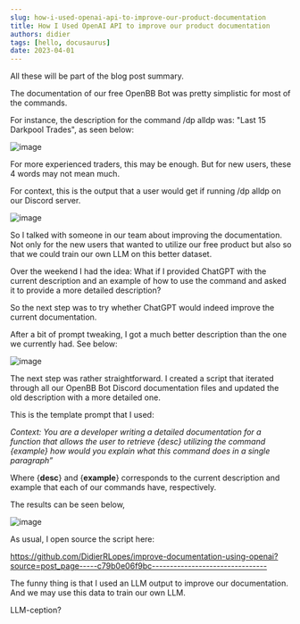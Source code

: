 ```yaml
---
slug: how-i-used-openai-api-to-improve-our-product-documentation
title: How I Used OpenAI API to improve our product documentation
authors: didier
tags: [hello, docusaurus]
date: 2023-04-01
---
```


All these will be part of the blog post summary.

<!-- truncate -->

The documentation of our free OpenBB Bot was pretty simplistic for most of the commands.

For instance, the description for the command /dp alldp was: "Last 15 Darkpool Trades", as seen below:

![image](https://github.com/Meg1211/my-website/assets/88618738/faf4a1e1-a5b5-4aeb-aec4-cd69c29842a7)

For more experienced traders, this may be enough. But for new users, these 4 words may not mean much.

For context, this is the output that a user would get if running /dp alldp on our Discord server.

![image](https://github.com/Meg1211/my-website/assets/88618738/5752d06d-0515-46df-aeda-1425c79e7d2c)

So I talked with someone in our team about improving the documentation. Not only for the new users that wanted to utilize our free product but also so that we could train our own LLM on this better dataset.

Over the weekend I had the idea: What if I provided ChatGPT with the current description and an example of how to use the command and asked it to provide a more detailed description?

So the next step was to try whether ChatGPT would indeed improve the current documentation.

After a bit of prompt tweaking, I got a much better description than the one we currently had. See below:

![image](https://github.com/Meg1211/my-website/assets/88618738/212114a0-033e-4f7d-98dc-ef22ee318227)

The next step was rather straightforward. I created a script that iterated through all our OpenBB Bot Discord documentation files and updated the old description with a more detailed one.

This is the template prompt that I used:

_Context: You are a developer writing a detailed documentation for a function that allows the user to retrieve {desc} utilizing the command {example} how would you explain what this command does in a single paragraph”_

Where {**desc**} and {**example**} corresponds to the current description and example that each of our commands have, respectively.

The results can be seen below,

![image](https://github.com/Meg1211/my-website/assets/88618738/32a1e101-4357-4a0a-852c-d184ad6a7104)

As usual, I open source the script here:

https://github.com/DidierRLopes/improve-documentation-using-openai?source=post_page-----c79b0e06f9bc--------------------------------

The funny thing is that I used an LLM output to improve our documentation. And we may use this data to train our own LLM.

LLM-ception?
